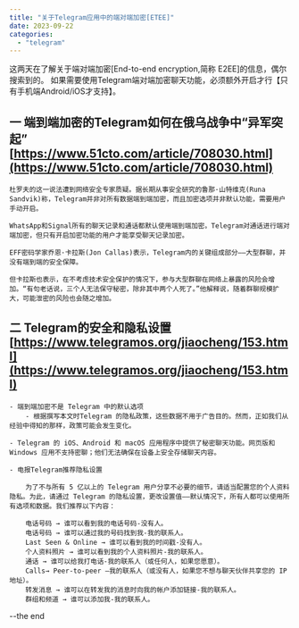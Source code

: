 ```yaml
---
title: "关于Telegram应用中的端对端加密[ETEE]"
date: 2023-09-22
categories: 
  - "telegram"
---
```


这两天在了解关于端对端加密\[End-to-end encryption,简称 E2EE\]的信息，偶尔搜索到的。 如果需要使用Telegram端对端加密聊天功能，必须额外开启才行【只有手机端Android/iOS才支持】。

## 一 端到端加密的Telegram如何在俄乌战争中“异军突起” [https://www.51cto.com/article/708030.html](https://www.51cto.com/article/708030.html)

```
杜罗夫的这一说法遭到网络安全专家质疑。据长期从事安全研究的鲁那·山特维克(Runa Sandvik)称，Telegram并非对所有数据端到端加密，而且加密选项并非默认功能，需要用户手动开启。

WhatsApp和Signal所有的聊天记录和通话都默认使用端到端加密。Telegram对通话进行端对端加密，但只有开启加密功能的用户才能享受聊天记录加密。

EFF密码学家乔恩·卡拉斯(Jon Callas)表示，Telegram内的关键组成部分——大型群聊，并没有端到端的安全保障。

但卡拉斯也表示，在不考虑技术安全保护的情况下，参与大型群聊在网络上暴露的风险会增加。“有句老话说，三个人无法保守秘密，除非其中两个人死了。”他解释说，随着群聊规模扩大，可能泄密的风险也会随之增加。
```

## 二 Telegram的安全和隐私设置 [https://www.telegramos.org/jiaocheng/153.html](https://www.telegramos.org/jiaocheng/153.html)

```
- 端到端加密不是 Telegram 中的默认选项
    - 根据撰写本文时Telegram 的隐私政策，这些数据不用于广告目的。然而，正如我们从经验中得知的那样，政策可能会发生变化。

- Telegram 的 iOS、Android 和 macOS 应用程序中提供了秘密聊天功能。网页版和 Windows 应用不支持密聊；他们无法确保在设备上安全存储聊天内容。

- 电报Telegram推荐隐私设置

    为了不与所有 5 亿以上的 Telegram 用户分享不必要的细节，请适当配置您的个人资料隐私。为此，请通过 Telegram 的隐私设置，更改设置值——默认情况下，所有人都可以使用所有选项和数据。我们推荐以下内容：

    电话号码 → 谁可以看到我的电话号码-没有人。
    电话号码 → 谁可以通过我的号码找到我-我的联系人。
    Last Seen & Online → 谁可以看到我的时间戳-没有人。
    个人资料照片 → 谁可以看到我的个人资料照片-我的联系人。
    通话 → 谁可以给我打电话-我的联系人（或任何人，如果您愿意）。
    Calls→ Peer-to-peer —我的联系人（或没有人，如果您不想与聊天伙伴共享您的 IP 地址）。
    转发消息 → 谁可以在转发我的消息时向我的帐户添加链接-我的联系人。
    群组和频道 → 谁可以添加我-我的联系人。
```

\--the end
